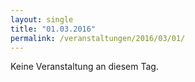 ```yaml
---
layout: single
title: "01.03.2016"
permalink: /veranstaltungen/2016/03/01/
---
```


Keine Veranstaltung an diesem Tag.
